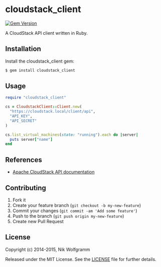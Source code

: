 # cloudstack_client

[![Gem Version](https://badge.fury.io/rb/cloudstack_client.png)](http://badge.fury.io/rb/cloudstack_client)

A CloudStack API client written in Ruby.

## Installation

Install the cloudstack_client gem:

```bash
$ gem install cloudstack_client
```

## Usage

```ruby
require "cloudstack_client"

cs = CloudstackClient::Client.new(
  "https://cloudstack.local/client/api",
  "API_KEY",
  "API_SECRET"
)

cs.list_virtual_machines(state: "running").each do |server|
  puts server["name"]
end
```

## References
-  [Apache CloudStack API documentation](http://cloudstack.apache.org/docs/api/)

## Contributing

1. Fork it
2. Create your feature branch (`git checkout -b my-new-feature`)
3. Commit your changes (`git commit -am 'Add some feature'`)
4. Push to the branch (`git push origin my-new-feature`)
5. Create new Pull Request

## License

Copyright (c) 2014-2015, Nik Wolfgramm

Released under the MIT License. See the [LICENSE](https://raw.github.com/niwo/cloudstack_client/master/LICENSE.txt) file for further details.

